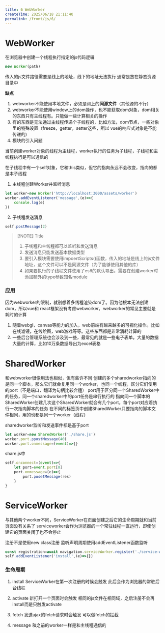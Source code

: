 ```yaml
---
title: 6 WebWorker
createTime: 2025/06/18 21:11:40
permalink: /front/js/6/
---
```


# WebWorker
在浏览器中创建一个线程执行指定的js代码逻辑
```js
new Worker(path)
```
传入的js文件路径需要是线上的地址，线下的地址无法执行
通常是放在静态资源目录中

**缺点**
1. webworker不能使用本地文件，必须是网上的**同源文件**（其他源的不行）
2. webworker不能使用window上的dom操作，也不能获取dom对象，dom相关的东西只有主线程有。只能做一些计算相关的操作
3. 有的东西是无法通过主线程传递个子线程的，比如方法，dom节点，一些对象里的特殊设置（freeze，getter，setter这些，所以 vue的响应式对象是不能传递的)
4. 模块的引入问题

当前创建worker对象的线程为主线程，worker执行的任务为子线程，子线程和主线程执行是可以通信的

在子线程中有一个self对象，它和this类似，但它的指向永远不会改变，指向的都是本子线程

1. 主线程创建Worker并监听消息
```js
let worker=new Worker('http://localhost:3000/assets/worker')
worker.addEventListener('message',(e)=>{
	console.log(e)
})
```

2. 子线程发送消息
```js
self.postMessage(2)
```


> [!NOTE] Title
> 1. 子线程和主线程都可以监听和发送消息
> 2. 发送消息只能发送基本数据类型
> 3. 要引入模块需要使用impoertScripts()函数，传入的地址是线上的js文件地址，这个文件可以不是同源文件（为了能够使用其他的库）
> 4. 如果要执行的子线程文件使用了es6的默认导出，需要在创建worker时添加额外的type参数知名module

### 应用

因为webworker的限制，就别想着多线程渲染dom了。因为他根本无法创建dom，所以vue和
react框架没有考虑webworker，webworker的常见主要就是耗时的计算
1. 随着webgl，canvas等能力的加入，web前端有越来越多的可视化操作。比如在线滤镜，在线绘图，web游戏等等。这些东西都是非常消耗计算的
2. 一些后台管理系统也会涉及到一些，最常见的就是一些电子表单。大量的数据大量的计算，比如10万条数据导出为excel表格

# SharedWorker
和webworker很像用法也相似，但有些许不同
创建的多个sharedworker指向的是同一个脚本，那么它们就会复用同一个worker，也同一个线程，区分它们使用的port（不是端口，翻译为句柄比较合适）
port用于区分同一个SharedWorker中的任务，同一个sharedworker中的port任务是串行执行的
指向同一个脚本的SharedWorker创建几次这个SharedWorker就会有几个port，每个port对应着执行一次指向脚本的任务
在不同的标签页中创建SharedWorker只要指向的脚本文件相同，用的也都是同一个worker（线程）


sharedworker监听和发送事件都是基于port
```js
let worker=new SharedWorker('./share.js')
worker.port.ppostMessage(40)
worker.port.onmessage=(event)=>{}
```

share.js中
```js
self.onconnect=(event)=>{
	let port=event.port[0]
	port.onmessage=(e)=>{
		port.posetMessage(res)
	}
}
```

# ServiceWorker
与其他两个worker不同，ServiceWorker在页面创建之后它的生命周期就和当前页面没有关系了
serviceworker会作为浏览器的一个常驻线程一直运行，即使创建它的页面关闭了也不会停止

注册不是使用new class注册
监听声明周期使用addEventListener函数监听
```js
const registration=await navigation.serviceWorker.register('./service-worker.js')
self.addEventListener('install',(e)=>{})
```

### 生命周期

1. install
ServiceWorker在第一次注册的时候会触发
此后会作为浏览器的常驻后台线程

2. activate
新打开一个页面时会触发
相同的js文件在相同域，之后注册不会再install而是只触发activate

3. fetch
发送ajax的fetch请求时会触发
可以做fetch的拦截

4. message
和之前的worker一样是和主线程通信的

